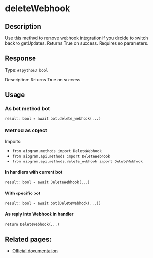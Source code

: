 # deleteWebhook

## Description

Use this method to remove webhook integration if you decide to switch back to getUpdates. Returns True on success. Requires no parameters.




## Response

Type: `#!python3 bool`

Description: Returns True on success.


## Usage


### As bot method bot

```python3
result: bool = await bot.delete_webhook(...)
```

### Method as object

Imports:

- `from aiogram.methods import DeleteWebhook`
- `from aiogram.api.methods import DeleteWebhook`
- `from aiogram.api.methods.delete_webhook import DeleteWebhook`

#### In handlers with current bot
```python3
result: bool = await DeleteWebhook(...)
```

#### With specific bot
```python3
result: bool = await bot(DeleteWebhook(...))
```
#### As reply into Webhook in handler
```python3
return DeleteWebhook(...)
```



## Related pages:

- [Official documentation](https://core.telegram.org/bots/api#deletewebhook)
